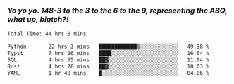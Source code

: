 ### ***Yo yo yo. 148-3 to the 3 to the 6 to the 9, representing the ABQ, what up, biatch?!***

<!--START_SECTION:waka-->

```txt
Total Time: 44 hrs 8 mins

Python       22 hrs 3 mins   ████████████▒░░░░░░░░░░░░   49.38 %
Typst        7 hrs 26 mins   ████░░░░░░░░░░░░░░░░░░░░░   16.64 %
SQL          4 hrs 55 mins   ██▓░░░░░░░░░░░░░░░░░░░░░░   11.04 %
Rust         4 hrs 28 mins   ██▓░░░░░░░░░░░░░░░░░░░░░░   10.03 %
YAML         1 hr 48 mins    █░░░░░░░░░░░░░░░░░░░░░░░░   04.06 %
```

<!--END_SECTION:waka-->

<!--
**AJMC2002/AJMC2002** is a ✨ _special_ ✨ repository because its `README.md` (this file) appears on your GitHub profile.

Here are some ideas to get you started:

- 🔭 I’m currently working on ...
- 🌱 I’m currently learning ...
- 👯 I’m looking to collaborate on ...
- 🤔 I’m looking for help with ...
- 💬 Ask me about ...
- 📫 How to reach me: ...
- 😄 Pronouns: ...
- ⚡ Fun fact: ...
-->
